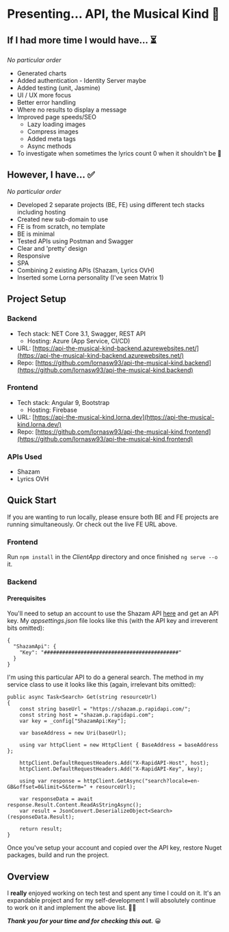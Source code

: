 
# Presenting... API, the Musical Kind 🎵

## If I had more time I would have... ⏳
*No particular order*
* Generated charts
* Added authentication - Identity Server maybe
* Added testing (unit, Jasmine)
* UI / UX more focus
* Better error handling
* Where no results to display a message
* Improved page speeds/SEO
	* Lazy loading images
	* Compress images
	* Added meta tags
	* Async methods
* To investigate when sometimes the lyrics count 0 when it shouldn't be 🐞

## However, I have... ✅
*No particular order*
* Developed 2 separate projects (BE, FE) using different tech stacks including hosting
* Created new sub-domain to use
* FE is from scratch, no template
* BE is minimal
* Tested APIs using Postman and Swagger
* Clear and 'pretty' design
* Responsive
* SPA
* Combining 2 existing APIs (Shazam, Lyrics OVH)
* Inserted some Lorna personality (I've seen Matrix 1) 
 
## Project Setup

### Backend
* Tech stack: NET Core 3.1, Swagger, REST API 
	* Hosting: Azure (App Service, CI/CD)
* URL: [https://api-the-musical-kind-backend.azurewebsites.net/](https://api-the-musical-kind-backend.azurewebsites.net/)
* Repo: [https://github.com/lornasw93/api-the-musical-kind.backend](https://github.com/lornasw93/api-the-musical-kind.backend)

### Frontend
* Tech stack: Angular 9, Bootstrap 
	* Hosting: Firebase
* URL: [https://api-the-musical-kind.lorna.dev](https://api-the-musical-kind.lorna.dev/)
* Repo: [https://github.com/lornasw93/api-the-musical-kind.frontend](https://github.com/lornasw93/api-the-musical-kind.frontend)

### APIs Used
* Shazam
* Lyrics OVH

## Quick Start 
If you are wanting to run locally, please ensure both BE and FE projects are running simultaneously. Or check out the live FE URL above.

### Frontend
Run `npm install` in the *ClientApp* directory and once finished `ng serve --o` it.

### Backend
#### Prerequisites 

You'll need to setup an account to use the Shazam API [here](https://rapidapi.com/apidojo/api/shazam) and get an API key. My *appsettings.json* file looks like this (with the API key and irreverent bits omitted):
```
{
  "ShazamApi": {
    "Key": "############################################"
  } 
}
```
I'm using this particular API to do a general search. The method in my service class to use it looks like this (again, irrelevant bits omitted):
```
public async Task<Search> Get(string resourceUrl)
{
    const string baseUrl = "https://shazam.p.rapidapi.com/";
    const string host = "shazam.p.rapidapi.com";
    var key = _config["ShazamApi:Key"];

    var baseAddress = new Uri(baseUrl);

    using var httpClient = new HttpClient { BaseAddress = baseAddress };

    httpClient.DefaultRequestHeaders.Add("X-RapidAPI-Host", host);
    httpClient.DefaultRequestHeaders.Add("X-RapidAPI-Key", key);

    using var response = httpClient.GetAsync("search?locale=en-GB&offset=0&limit=5&term=" + resourceUrl);

    var responseData = await response.Result.Content.ReadAsStringAsync();
    var result = JsonConvert.DeserializeObject<Search>(responseData.Result);
 
    return result;
}
```
Once you've setup your account and copied over the API key, restore Nuget packages, build and run the project.  
 
## Overview 
I **really** enjoyed working on tech test and spent any time I could on it. It's an expandable project and for my self-development I will absolutely continue to work on it and implement the above list. 🏃‍♀️

***Thank you for your time and for checking this out.*** 😀
